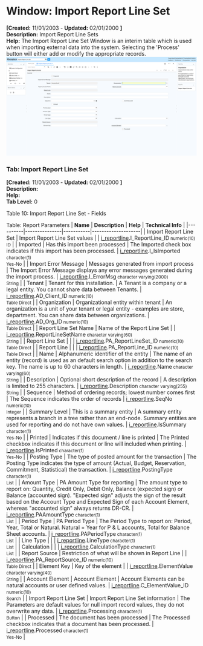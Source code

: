 # Window: Import Report Line Set

**[Created:** 11/01/2003 - **Updated:** 02/01/2000 **]**  
**Description:** Import Report Line Sets  
**Help:** The Import Report Line Set Window is an interim table which is used when importing external data into the system.  Selecting the &#x27;Process&#x27; button will either add or modify the appropriate records.  
![](/img/docs/manual/ImportReportLineSet-Window_iDempiere_v12.0.0.png)

### Tab: Import Report Line Set

**[Created:** 11/01/2003 - **Updated:** 02/01/2000 **]**   
**Description:**   
**Help:**   
**Tab Level:** 0

Table 10: Import Report Line Set - Fields 

Table: Report Parameters
| **Name** | **Description** | **Help** | **Technical Info** |
|----------|---------------|-----------|--------------------|
| Import Report Line Set | Import Report Line Set values |  | [i_reportline](https://idempiere-schemaspy.muriloht.com/adempiere/tables/i_reportline.html).I_ReportLine_ID<small> numeric(10) <br/> ID</small> | 
| Imported | Has this import been processed | The Imported check box indicates if this import has been processed. | [i_reportline](https://idempiere-schemaspy.muriloht.com/adempiere/tables/i_reportline.html).I_IsImported<small> character(1) <br/> Yes-No</small> | 
| Import Error Message | Messages generated from import process | The Import Error Message displays any error messages generated during the import process. | [i_reportline](https://idempiere-schemaspy.muriloht.com/adempiere/tables/i_reportline.html).I_ErrorMsg<small> character varying(2000) <br/> String</small> | 
| Tenant | Tenant for this installation. | A Tenant is a company or a legal entity. You cannot share data between Tenants. | [i_reportline](https://idempiere-schemaspy.muriloht.com/adempiere/tables/i_reportline.html).AD_Client_ID<small> numeric(10) <br/> Table Direct</small> | 
| Organization | Organizational entity within tenant | An organization is a unit of your tenant or legal entity - examples are store, department. You can share data between organizations. | [i_reportline](https://idempiere-schemaspy.muriloht.com/adempiere/tables/i_reportline.html).AD_Org_ID<small> numeric(10) <br/> Table Direct</small> | 
| Report Line Set Name | Name of the Report Line Set |  | [i_reportline](https://idempiere-schemaspy.muriloht.com/adempiere/tables/i_reportline.html).ReportLineSetName<small> character varying(60) <br/> String</small> | 
| Report Line Set |  |  | [i_reportline](https://idempiere-schemaspy.muriloht.com/adempiere/tables/i_reportline.html).PA_ReportLineSet_ID<small> numeric(10) <br/> Table Direct</small> | 
| Report Line |  |  | [i_reportline](https://idempiere-schemaspy.muriloht.com/adempiere/tables/i_reportline.html).PA_ReportLine_ID<small> numeric(10) <br/> Table Direct</small> | 
| Name | Alphanumeric identifier of the entity | The name of an entity (record) is used as an default search option in addition to the search key. The name is up to 60 characters in length. | [i_reportline](https://idempiere-schemaspy.muriloht.com/adempiere/tables/i_reportline.html).Name<small> character varying(60) <br/> String</small> | 
| Description | Optional short description of the record | A description is limited to 255 characters. | [i_reportline](https://idempiere-schemaspy.muriloht.com/adempiere/tables/i_reportline.html).Description<small> character varying(255) <br/> String</small> | 
| Sequence | Method of ordering records; lowest number comes first | The Sequence indicates the order of records | [i_reportline](https://idempiere-schemaspy.muriloht.com/adempiere/tables/i_reportline.html).SeqNo<small> numeric(10) <br/> Integer</small> | 
| Summary Level | This is a summary entity | A summary entity represents a branch in a tree rather than an end-node. Summary entities are used for reporting and do not have own values. | [i_reportline](https://idempiere-schemaspy.muriloht.com/adempiere/tables/i_reportline.html).IsSummary<small> character(1) <br/> Yes-No</small> | 
| Printed | Indicates if this document / line is printed | The Printed checkbox indicates if this document or line will included when printing. | [i_reportline](https://idempiere-schemaspy.muriloht.com/adempiere/tables/i_reportline.html).IsPrinted<small> character(1) <br/> Yes-No</small> | 
| Posting Type | The type of posted amount for the transaction | The Posting Type indicates the type of amount (Actual, Budget, Reservation, Commitment, Statistical) the transaction. | [i_reportline](https://idempiere-schemaspy.muriloht.com/adempiere/tables/i_reportline.html).PostingType<small> character(1) <br/> List</small> | 
| Amount Type | PA Amount Type for reporting | The amount type to report on: Quantity, Credit Only, Debit Only, Balance (expected sign) or Balance (accounted sign). &quot;Expected sign&quot; adjusts the sign of the result based on the Account Type and Expected Sign of each Account Element, whereas &quot;accounted sign&quot; always returns DR-CR. | [i_reportline](https://idempiere-schemaspy.muriloht.com/adempiere/tables/i_reportline.html).PAAmountType<small> character(1) <br/> List</small> | 
| Period Type | PA Period Type | The Period Type to report on: Period, Year, Total or Natural. Natural = Year for P &amp; L accounts, Total for Balance Sheet accounts. | [i_reportline](https://idempiere-schemaspy.muriloht.com/adempiere/tables/i_reportline.html).PAPeriodType<small> character(1) <br/> List</small> | 
| Line Type |  |  | [i_reportline](https://idempiere-schemaspy.muriloht.com/adempiere/tables/i_reportline.html).LineType<small> character(1) <br/> List</small> | 
| Calculation |  |  | [i_reportline](https://idempiere-schemaspy.muriloht.com/adempiere/tables/i_reportline.html).CalculationType<small> character(1) <br/> List</small> | 
| Report Source | Restriction of what will be shown in Report Line |  | [i_reportline](https://idempiere-schemaspy.muriloht.com/adempiere/tables/i_reportline.html).PA_ReportSource_ID<small> numeric(10) <br/> Table Direct</small> | 
| Element Key | Key of the element |  | [i_reportline](https://idempiere-schemaspy.muriloht.com/adempiere/tables/i_reportline.html).ElementValue<small> character varying(40) <br/> String</small> | 
| Account Element | Account Element | Account Elements can be natural accounts or user defined values. | [i_reportline](https://idempiere-schemaspy.muriloht.com/adempiere/tables/i_reportline.html).C_ElementValue_ID<small> numeric(10) <br/> Search</small> | 
| Import Report Line Set | Import Report Line Set information | The Parameters are default values for null import record values, they do not overwrite any data. | [i_reportline](https://idempiere-schemaspy.muriloht.com/adempiere/tables/i_reportline.html).Processing<small> character(1) <br/> Button</small> | 
| Processed | The document has been processed | The Processed checkbox indicates that a document has been processed. | [i_reportline](https://idempiere-schemaspy.muriloht.com/adempiere/tables/i_reportline.html).Processed<small> character(1) <br/> Yes-No</small> | 


